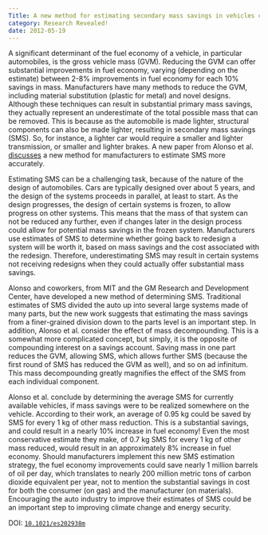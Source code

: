 ```yaml
---
Title: A new method for estimating secondary mass savings in vehicles could offer improved fuel economy
category: Research Revealed!
date: 2012-05-19
---
```


A significant determinant of the fuel economy of a vehicle, in particular
automobiles, is the gross vehicle mass (GVM). Reducing the GVM can offer
substantial improvements in fuel economy, varying (depending on the estimate)
between 2-8% improvements in fuel economy for each 10% savings in mass.
Manufacturers have many methods to reduce the GVM, including material
substitution (plastic for metal) and novel designs. Although these techniques
can result in substantial primary mass savings, they actually represent an
underestimate of the total possible mass that can be removed. This is because as
the automobile is made lighter, structural components can also be made lighter,
resulting in secondary mass savings (SMS). So, for instance, a lighter car would
require a smaller and lighter transmission, or smaller and lighter brakes. A new
paper from Alonso et al. [discusses](https://doi.org/10.1021/es202938m) a new
method for manufacturers to estimate SMS more accurately.
<!--more-->

Estimating SMS can be a challenging task, because of the nature of the design of
automobiles. Cars are typically designed over about 5 years, and the design of
the systems proceeds in parallel, at least to start. As the design progresses,
the design of certain systems is frozen, to allow progress on other systems.
This means that the mass of that system can not be reduced any further, even if
changes later in the design process could allow for potential mass savings in
the frozen system. Manufacturers use estimates of SMS to determine whether going
back to redesign a system will be worth it, based on mass savings and the cost
associated with the redesign. Therefore, underestimating SMS may result in
certain systems not receiving redesigns when they could actually offer
substantial mass savings.

Alonso and coworkers, from MIT and the GM Research and Development Center, have
developed a new method of determining SMS. Traditional estimates of SMS divided
the auto up into several large systems made of many parts, but the new work
suggests that estimating the mass savings from a finer-grained division down to
the parts level is an important step. In addition, Alonso et al. consider the
effect of mass decompounding. This is a somewhat more complicated concept, but
simply, it is the opposite of compounding interest on a savings account. Saving
mass in one part reduces the GVM, allowing SMS, which allows further SMS
(because the first round of SMS has reduced the GVM as well), and so on ad
infinitum. This mass decompounding greatly magnifies the effect of the SMS from
each individual component.

Alonso et al. conclude by determining the average SMS for currently available
vehicles, if mass savings were to be realized somewhere on the vehicle.
According to their work, an average of 0.95 kg could be saved by SMS for every 1
kg of other mass reduction. This is a substantial savings, and could result in a
nearly 10% increase in fuel economy! Even the most conservative estimate they
make, of 0.7 kg SMS for every 1 kg of other mass reduced, would result in an
approximately 8% increase in fuel economy. Should manufacturers implement this
new SMS estimation strategy, the fuel economy improvements could save nearly 1
million barrels of oil per day, which translates to nearly 200 million metric
tons of carbon dioxide equivalent per year, not to mention the substantial
savings in cost for both the consumer (on gas) and the manufacturer (on
materials). Encouraging the auto industry to improve their estimates of SMS
could be an important step to improving climate change and energy security.

DOI: [`10.1021/es202938m`](https://doi.org/10.1021/es202938m)
